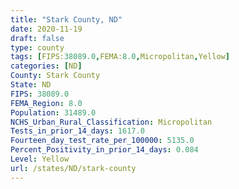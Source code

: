 ```yaml
---
title: "Stark County, ND"
date: 2020-11-19
draft: false
type: county
tags: [FIPS:38089.0,FEMA:8.0,Micropolitan,Yellow]
categories: [ND]
County: Stark County
State: ND
FIPS: 38089.0
FEMA_Region: 8.0
Population: 31489.0
NCHS_Urban_Rural_Classification: Micropolitan
Tests_in_prior_14_days: 1617.0
Fourteen_day_test_rate_per_100000: 5135.0
Percent_Positivity_in_prior_14_days: 0.084
Level: Yellow
url: /states/ND/stark-county
---
```



